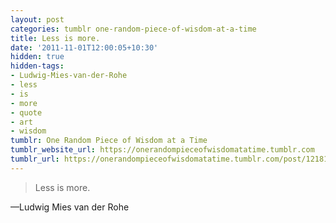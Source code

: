 ```yaml
---
layout: post
categories: tumblr one-random-piece-of-wisdom-at-a-time
title: Less is more.
date: '2011-11-01T12:00:05+10:30'
hidden: true
hidden-tags:
- Ludwig-Mies-van-der-Rohe
- less
- is
- more
- quote
- art
- wisdom
tumblr: One Random Piece of Wisdom at a Time
tumblr_website_url: https://onerandompieceofwisdomatatime.tumblr.com
tumblr_url: https://onerandompieceofwisdomatatime.tumblr.com/post/12181900313/less-is-more
---
```

> Less is more.

—Ludwig Mies van der Rohe
